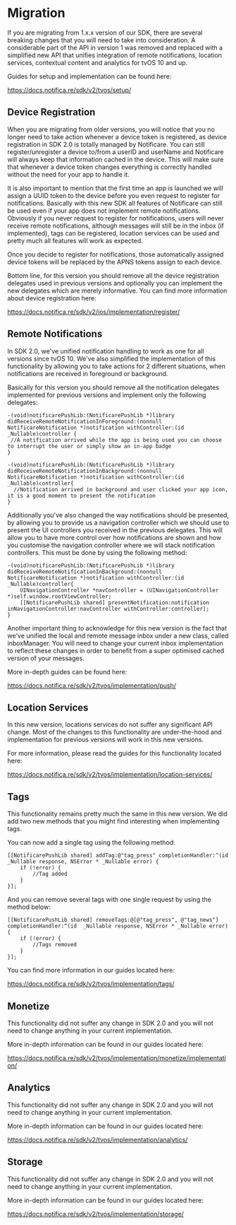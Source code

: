 # Migration

If you are migrating from 1.x.x version of our SDK, there are several breaking changes that you will need to take into consideration. A considerable part of the API in version 1 was removed and replaced with a simplified new API that unifies integration of remote notifications, location services, contextual content and analytics for tvOS 10 and up.

Guides for setup and implementation can be found here:

https://docs.notifica.re/sdk/v2/tvos/setup/


## Device Registration

When you are migrating from older versions, you will notice that you no longer need to take action whenever a device token is registered, as device registration in SDK 2.0 is totally managed by Notificare. You can still register/unregister a device to/from a userID and userName and Notificare will always keep that information cached in the device. This will make sure that whenever a device token changes everything is correctly handled without the need for your app to handle it. 

It is also important to mention that the first time an app is launched we will assign a UUID token to the device before you even request to register for notifications. Basically with this new SDK all features of Notificare can still be used even if your app does not implement remote notifications. Obviously if you never request to register for notifications, users will never receive remote notifications, although messages will still be in the inbox (if implemented), tags can be registered, location services can be used and pretty much all features will work as expected.

Once you decide to register for notifications, those automatically assigned device tokens will be replaced by the APNS tokens assign to each device. 

Bottom line, for this version you should remove all the device registration delegates used in previous versions and optionally you can implement the new delegates which are merely informative. You can find more information about device registration here:

https://docs.notifica.re/sdk/v2/ios/implementation/register/ 

## Remote Notifications

In SDK 2.0, we've unified notification handling to work as one for all versions since tvOS 10. We've also simplified the implementation of this functionality by allowing you to take actions for 2 different situations, when notifications are received in foreground or background. 

Basically for this version you should remove all the notification delegates implemented for previous versions and implement only the following delegates:

```
-(void)notificarePushLib:(NotificarePushLib *)library didReceiveRemoteNotificationInForeground:(nonnull NotificareNotification *)notification withController:(id _Nullable)controller {
 //A notification arrived while the app is being used you can choose to interrupt the user or simply show an in-app badge
}
```

```
-(void)notificarePushLib:(NotificarePushLib *)library didReceiveRemoteNotificationInBackground:(nonnull NotificareNotification *)notification withController:(id _Nullable)controller{
  //Notification arrived in background and user clicked your app icon, it is a good moment to present the notification
}
```

Additionally you've also changed the way notifications should be presented, by allowing you to provide us a navigation controller which we should use to present the UI controllers you received in the previous delegates. This will allow you to have more control over how notifications are shown and how you customise the navigation controller where we will stack notification controllers. This must be done by using the following method:

```
-(void)notificarePushLib:(NotificarePushLib *)library didReceiveRemoteNotificationInBackground:(nonnull NotificareNotification *)notification withController:(id _Nullable)controller{
	UINavigationController *navController = (UINavigationController *)self.window.rootViewController;
	[[NotificarePushLib shared] presentNotification:notification inNavigationController:navController withController:controller];
}
```

Another important thing to acknowledge for this new version is the fact that we've unified the local and remote message inbox under a new class, called inboxManager. You will need to change your current inbox implementation to reflect these changes in order to benefit from a super optimised cached version of your messages. 

More in-depth guides can be found here:

https://docs.notifica.re/sdk/v2/tvos/implementation/push/

## Location Services

In this new version, locations services do not suffer any significant API change. Most of the changes to this functionality are under-the-hood and implementation for previous versions will work in this new versions.

For more information, please read the guides for this functionality located here:

https://docs.notifica.re/sdk/v2/tvos/implementation/location-services/

## Tags

This functionality remains pretty much the same in this new version. We did add two new methods that you might find interesting when implementing tags. 

You can now add a single tag using the following method:

```
[[NotificarePushLib shared] addTag:@"tag_press" completionHandler:^(id  _Nullable response, NSError * _Nullable error) {
	if (!error) {
		//Tag added
	}
}];
```

And you can remove several tags with one single request by using the method below:

```
[[NotificarePushLib shared] removeTags:@[@"tag_press", @"tag_news"] completionHandler:^(id  _Nullable response, NSError * _Nullable error) {
	if (!error) {
		//Tags removed
	}
}];
```
 
You can find more information in our guides located here:

https://docs.notifica.re/sdk/v2/tvos/implementation/tags/

## Monetize

This functionality did not suffer any change in SDK 2.0 and you will not need to change anything in your current implementation.

More in-depth information can be found in our guides located here:

https://docs.notifica.re/sdk/v2/tvos/implementation/monetize/implementation/

## Analytics

This functionality did not suffer any change in SDK 2.0 and you will not need to change anything in your current implementation.

More in-depth information can be found in our guides located here:

https://docs.notifica.re/sdk/v2/tvos/implementation/analytics/

## Storage

This functionality did not suffer any change in SDK 2.0 and you will not need to change anything in your current implementation.

More in-depth information can be found in our guides located here:

https://docs.notifica.re/sdk/v2/tvos/implementation/storage/

